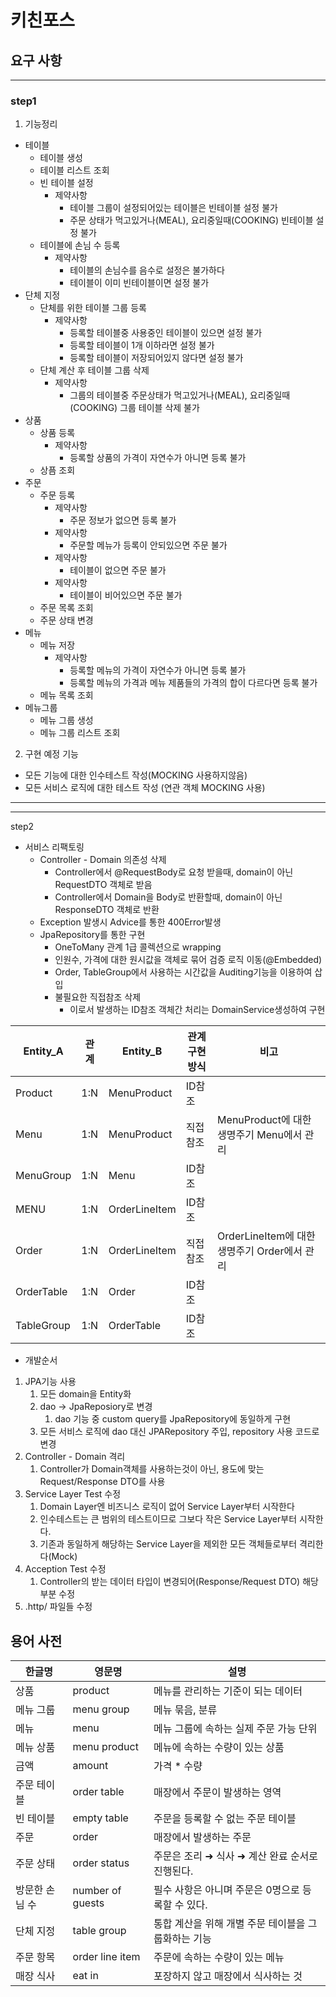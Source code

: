 # 키친포스

## 요구 사항

---

### step1
1. 기능정리
 - 테이블
   - 테이블 생성
   - 테이블 리스트 조회 
   - 빈 테이블 설정 
     - 제약사항 
       - 테이블 그룹이 설정되어있는 테이블은 빈테이블 설정 불가 
       - 주문 상태가 먹고있거나(MEAL), 요리중일때(COOKING) 빈테이블 설정 불가
   - 테이블에 손님 수 등록 
     - 제약사항
       - 테이블의 손님수를 음수로 설정은 불가하다 
       - 테이블이 이미 빈테이블이면 설정 불가
 - 단체 지정
   - 단체를 위한 테이블 그룹 등록
     - 제약사항
       - 등록할 테이블중 사용중인 테이블이 있으면 설정 불가 
       - 등록할 테이블이 1개 이하라면 설정 불가
       - 등록할 테이블이 저장되어있지 않다면 설정 불가
   - 단체 계산 후 테이블 그룹 삭제 
     - 제약사항 
       - 그룹의 테이블중 주문상태가 먹고있거나(MEAL), 요리중일때(COOKING) 그룹 테이블 삭제 불가
 - 상품 
   - 상품 등록
     - 제약사항
       - 등록할 상품의 가격이 자연수가 아니면 등록 불가 
   - 상픔 조회 
 - 주문
   - 주문 등록 
     - 제약사항
       - 주문 정보가 없으면 등록 불가 
     - 제약사항
       - 주문할 메뉴가 등록이 안되있으면 주문 불가
     - 제약사항
       - 테이블이 없으면 주문 불가 
     - 제약사항
       - 테이블이 비어있으면 주문 불가
   - 주문 목록 조회 
   - 주문 상태 변경 
 - 메뉴 
   - 메뉴 저장 
     - 제약사항
       - 등록할 메뉴의 가격이 자연수가 아니면 등록 불가 
       - 등록할 메뉴의 가격과 메뉴 제품들의 가격의 합이 다르다면 등록 불가
   - 메뉴 목록 조회 
 - 메뉴그룹 
   - 메뉴 그룹 생성 
   - 메뉴 그룹 리스트 조회

2. 구현 예정 기능
 - 모든 기능에 대한 인수테스트 작성(MOCKING 사용하지않음)
 - 모든 서비스 로직에 대한 테스트 작성 (연관 객체 MOCKING 사용)

---

---
step2 
- 서비스 리팩토링
  - Controller - Domain 의존성 삭제
    - Controller에서 @RequestBody로 요청 받을때, domain이 아닌 RequestDTO 객체로 받음
    - Controller에서 Domain을 Body로 반환할때, domain이 아닌 ResponseDTO 객체로 반환
  - Exception 발생시 Advice를 통한 400Error발생
  - JpaRepository를 통한 구현
    - OneToMany 관계 1급 콜렉션으로 wrapping
    - 인원수, 가격에 대한 원시값을 객체로 묶어 검증 로직 이동(@Embedded)
    - Order, TableGroup에서 사용하는 시간값을 Auditing기능을 이용하여 삽입
    - 불필요한 직접참조 삭제 
      - 이로서 발생하는 ID참조 객체간 처리는 DomainService생성하여 구현
    
| Entity_A   | 관계  | Entity_B      | 관계구현방식 | 비고                                   |
|------------|-----|---------------|--------|--------------------------------------|
| Product    | 1:N | MenuProduct   | ID참조   |                                      |
| Menu       | 1:N | MenuProduct   | 직접참조   | MenuProduct에 대한 생명주기 Menu에서 관리       |
| MenuGroup  | 1:N | Menu          | ID참조   |                                      |
| MENU       | 1:N | OrderLineItem | ID참조   |                                      |
| Order      | 1:N | OrderLineItem | 직접참조   | OrderLineItem에 대한 생명주기 Order에서 관리    |
| OrderTable | 1:N | Order         | ID참조   |                                      |
| TableGroup | 1:N | OrderTable    | ID참조   |                                      |
 
- 개발순서
1. JPA기능 사용
   1. 모든 domain을 Entity화
   2. dao -> JpaReposiory로 변경
      1. dao 기능 중 custom query를 JpaRepository에 동일하게 구현 
   3. 모든 서비스 로직에 dao 대신 JPARepository 주입, repository 사용 코드로 변경
2. Controller - Domain 격리
   1. Controller가 Domain객체를 사용하는것이 아닌, 용도에 맞는 Request/Response DTO를 사용
3. Service Layer Test 수정
   1. Domain Layer엔 비즈니스 로직이 없어 Service Layer부터 시작한다
   2. 인수테스트는 큰 범위의 테스트이므로 그보다 작은 Service Layer부터 시작한다.
   3. 기존과 동일하게 해당하는 Service Layer을 제외한 모든 객체들로부터 격리한다(Mock)
4. Acception Test 수정 
    1. Controller의 받는 데이터 타입이 변경되어(Response/Request DTO) 해당 부분 수정 
5. .http/ 파일들 수정 
         

## 용어 사전

| 한글명 | 영문명 | 설명 |
| --- | --- | --- |
| 상품 | product | 메뉴를 관리하는 기준이 되는 데이터 |
| 메뉴 그룹 | menu group | 메뉴 묶음, 분류 |
| 메뉴 | menu | 메뉴 그룹에 속하는 실제 주문 가능 단위 |
| 메뉴 상품 | menu product | 메뉴에 속하는 수량이 있는 상품 |
| 금액 | amount | 가격 * 수량 |
| 주문 테이블 | order table | 매장에서 주문이 발생하는 영역 |
| 빈 테이블 | empty table | 주문을 등록할 수 없는 주문 테이블 |
| 주문 | order | 매장에서 발생하는 주문 |
| 주문 상태 | order status | 주문은 조리 ➜ 식사 ➜ 계산 완료 순서로 진행된다. |
| 방문한 손님 수 | number of guests | 필수 사항은 아니며 주문은 0명으로 등록할 수 있다. |
| 단체 지정 | table group | 통합 계산을 위해 개별 주문 테이블을 그룹화하는 기능 |
| 주문 항목 | order line item | 주문에 속하는 수량이 있는 메뉴 |
| 매장 식사 | eat in | 포장하지 않고 매장에서 식사하는 것 |
